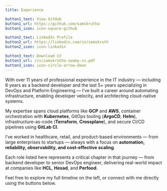 ```yaml
---
title: Experience

button1_text: View GitHub
button1_url: https://github.com/samskrutha
button1_icon: icon-square-github

button2_text: LinkedIn Profile
button2_url: https://linkedin.com/in/samskruth
button2_icon: icon-linkedin

button3_text: Download CV
button3_url: /cv/samskrutha-swamy-cv.pdf
button3_icon: icon-circle-arrow-down
---
```


With over 11 years of professional experience in the IT industry — including 6 years as a backend developer and the last 5+ years specializing in DevOps and Platform Engineering — I’ve built a career around automating infrastructure, enabling developer velocity, and architecting cloud-native systems.

My expertise spans cloud platforms like **GCP** and **AWS**, container orchestration with **Kubernetes**, GitOps tooling (**ArgoCD**, **Helm**), infrastructure-as-code (**Terraform**, **Crossplane**), and secure CI/CD pipelines using **GitLab CI**.

I’ve worked in healthcare, retail, and product-based environments — from large enterprises to startups — always with a focus on **automation, reliability, observability, and cost-effective scaling**.

Each role listed here represents a critical chapter in that journey — from backend developer to senior DevOps engineer, delivering real-world impact at companies like **HCL**, **Hexad**, and **Perfood**.

Feel free to explore my full timeline on the left, or connect with me directly using the buttons below.
